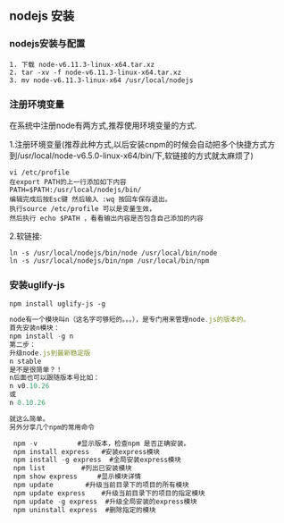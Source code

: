 ## nodejs 安装

### nodejs安装与配置

```shell
1. 下载 node-v6.11.3-linux-x64.tar.xz
2. tar -xv -f node-v6.11.3-linux-x64.tar.xz
3. mv node-v6.11.3-linux-x64 /usr/local/nodejs
```

### 注册环境变量

在系统中注册node有两方式,推荐使用环境变量的方式.

1.注册环境变量(推荐此种方式,以后安装cnpm的时候会自动把多个快捷方式方到/usr/local/node-v6.5.0-linux-x64/bin/下,软链接的方式就太麻烦了)

```shell
vi /etc/profile
在export PATH的上一行添加如下内容
PATH=$PATH:/usr/local/nodejs/bin/
编辑完成后按Esc键 然后输入 :wq 按回车保存退出。
执行source /etc/profile 可以是变量生效，
然后执行 echo $PATH ，看看输出内容是否包含自己添加的内容
```

2.软链接:

```shell
ln -s /usr/local/nodejs/bin/node /usr/local/bin/node
ln -s /usr/local/nodejs/bin/npm /usr/local/bin/npm
```

### 安装uglify-js

```shell
npm install uglify-js -g
```





```javascript
node有一个模块叫n（这名字可够短的。。。），是专门用来管理node.js的版本的。
首先安装n模块：
npm install -g n
第二步：
升级node.js到最新稳定版
n stable
是不是很简单？！
n后面也可以跟随版本号比如：
n v0.10.26
或
n 0.10.26

就这么简单。
另外分享几个npm的常用命令

 npm -v          #显示版本，检查npm 是否正确安装。  
 npm install express   #安装express模块  
 npm install -g express  #全局安装express模块  
 npm list         #列出已安装模块  
 npm show express     #显示模块详情  
 npm update        #升级当前目录下的项目的所有模块  
 npm update express    #升级当前目录下的项目的指定模块  
 npm update -g express  #升级全局安装的express模块  
 npm uninstall express  #删除指定的模块
```

